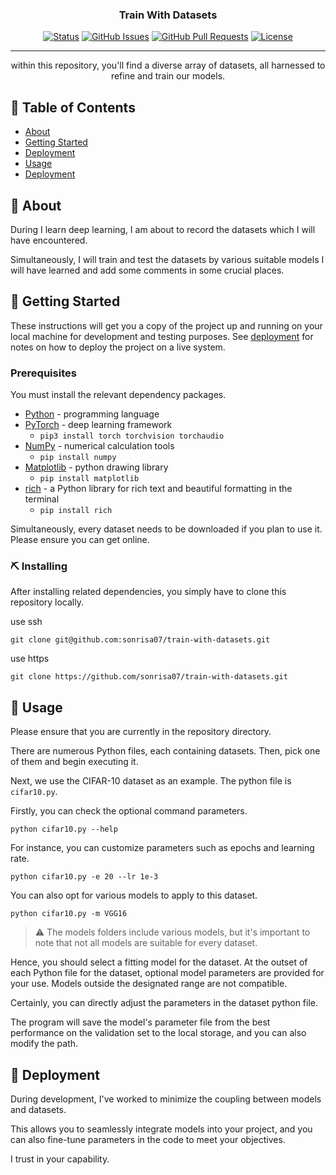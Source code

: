 <h3 align="center">Train With Datasets</h3>

<div align="center">

  [![Status](https://img.shields.io/badge/status-active-success.svg)]() 
  [![GitHub Issues](https://img.shields.io/github/issues/sonrisa07/train-with-datasets.svg)](https://github.com/sonrisa07/train-with-datasets/issues)
  [![GitHub Pull Requests](https://img.shields.io/github/issues-pr/sonrisa07/train-with-datasets.svg)](https://github.com/sonrisa07/train-with-datasets/pulls)
  [![License](https://img.shields.io/badge/license-MIT-blue.svg)](https://opensource.org/license/mit/)

</div>

---

<p align="center"> within this repository, you'll find a diverse array of datasets, all harnessed to refine and train our models.
    <br> 
</p>

## 📝 Table of Contents
- [About](#about)
- [Getting Started](#getting_started)
- [Deployment](#deployment)
- [Usage](#usage)
- [Deployment](#deployment)

## 🧐 About <a name = "about"></a>
During I learn deep learning, I am about to record the datasets which I will have encountered.

Simultaneously, I will train and test the datasets by various suitable models I will have learned and add some comments in some crucial places.


## 🏁 Getting Started <a name = "getting_started"></a>
These instructions will get you a copy of the project up and running on your local machine for development and testing purposes. See [deployment](#deployment) for notes on how to deploy the project on a live system.

### Prerequisites
You must install the relevant dependency packages.
- [Python](https://www.python.org) - programming language
- [PyTorch](http://pytorch.org) - deep learning framework
  - `pip3 install torch torchvision torchaudio`
- [NumPy](https://numpy.org) - numerical calculation tools
  - `pip install numpy`
- [Matplotlib](https://matplotlib.org) - python drawing library
  - `pip install matplotlib`
- [rich](https://github.com/Textualize/rich) - a Python library for rich text and beautiful formatting in the terminal
  - `pip install rich`

Simultaneously, every dataset needs to be downloaded if you plan to use it. Please ensure you can get online.

### ⛏️ Installing
After installing related dependencies, you simply have to clone this repository locally.

use ssh
```shell
git clone git@github.com:sonrisa07/train-with-datasets.git
```
use https
```shell
git clone https://github.com/sonrisa07/train-with-datasets.git
```

## 🎈 Usage <a name="usage"></a>
Please ensure that you are currently in the repository directory.

There are numerous Python files, each containing datasets. Then, pick one of them and begin executing it.

Next, we use the CIFAR-10 dataset as an example. The python file is `cifar10.py`.

Firstly, you can check the optional command parameters.

```shell
python cifar10.py --help
```

For instance, you can customize parameters such as epochs and learning rate.

```shell
python cifar10.py -e 20 --lr 1e-3
```

You can also opt for various models to apply to this dataset.
```shell
python cifar10.py -m VGG16
```
>⚠️ The models folders include various models, but it's important to note that not all models are suitable for every dataset.

Hence, you should select a fitting model for the dataset. At the outset of each Python file for the dataset, optional model parameters are provided for your use. Models outside the designated range are not compatible.

Certainly, you can directly adjust the parameters in the dataset python file.

The program will save the model's parameter file from the best performance on the validation set to the local storage, and you can also modify the path.

## 🚀 Deployment <a name = "deployment"></a>
During development, I've worked to minimize the coupling between models and datasets. 

This allows you to seamlessly integrate models into your project, and you can also fine-tune parameters in the code to meet your objectives.

I trust in your capability.

